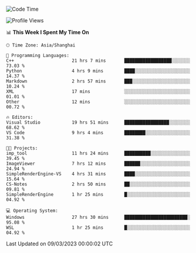 <!--START_SECTION:waka-->
![Code Time](http://img.shields.io/badge/Code%20Time-744%20hrs%2052%20mins-blue)

![Profile Views](http://img.shields.io/badge/Profile%20Views-3-blue)

📊 **This Week I Spent My Time On** 

```text
🕑︎ Time Zone: Asia/Shanghai

💬 Programming Languages: 
C++                      21 hrs 7 mins       ██████████████████░░░░░░░   73.03 % 
Python                   4 hrs 9 mins        ████░░░░░░░░░░░░░░░░░░░░░   14.37 % 
Markdown                 2 hrs 57 mins       ███░░░░░░░░░░░░░░░░░░░░░░   10.24 % 
XML                      17 mins             ░░░░░░░░░░░░░░░░░░░░░░░░░   01.01 % 
Other                    12 mins             ░░░░░░░░░░░░░░░░░░░░░░░░░   00.72 % 

🔥 Editors: 
Visual Studio            19 hrs 51 mins      █████████████████░░░░░░░░   68.62 % 
VS Code                  9 hrs 4 mins        ████████░░░░░░░░░░░░░░░░░   31.38 % 

🐱‍💻 Projects: 
imp_tool                 11 hrs 24 mins      ██████████░░░░░░░░░░░░░░░   39.45 % 
ImageViewer              7 hrs 12 mins       ██████░░░░░░░░░░░░░░░░░░░   24.94 % 
SimpleRenderEngine-VS    4 hrs 31 mins       ████░░░░░░░░░░░░░░░░░░░░░   15.64 % 
CS-Notes                 2 hrs 50 mins       ██░░░░░░░░░░░░░░░░░░░░░░░   09.81 % 
SimpleRenderEngine       1 hr 25 mins        █░░░░░░░░░░░░░░░░░░░░░░░░   04.92 % 

💻 Operating System: 
Windows                  27 hrs 30 mins      ████████████████████████░   95.08 % 
WSL                      1 hr 25 mins        █░░░░░░░░░░░░░░░░░░░░░░░░   04.92 % 
```


 Last Updated on 09/03/2023 00:00:02 UTC
<!--END_SECTION:waka-->